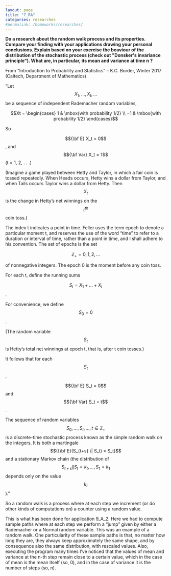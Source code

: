 ```yaml
---
layout: page
title: "7_RA"
categories: researches
#permalink: /homeworks/researches/
---
```

<script type="text/x-mathjax-config">
  MathJax.Hub.Config({
    extensions: [
      "MathMenu.js",
      "MathZoom.js",
      "AssistiveMML.js",
      "a11y/accessibility-menu.js"
    ],
    jax: ["input/TeX", "output/CommonHTML"],
    TeX: {
      extensions: [
        "AMSmath.js",
        "AMSsymbols.js",
        "noErrors.js",
        "noUndefined.js",
      ]
    }
  });
</script>
<script type="text/javascript" async
  src="https://cdnjs.cloudflare.com/ajax/libs/mathjax/2.7.5/MathJax.js?config=TeX-MML-AM_CHTML">
</script>
<b>Do a research about the random walk process and its properties. Compare your finding with your applications drawing your personal conclusions. Explain based on your exercise the beaviour of the distribution of the stochastic process (check out "Donsker's invariance principle"). What are, in particular, its mean and variance at time n ?</b>

From “Introduction to Probability and Statistics” – K.C. Border, Winter 2017 (Caltech, Department of Mathematics)

“Let $$X_1, . . . , X_t, . . .$$ be a sequence of independent Rademacher random variables, 

$$Xt = \begin{cases} 1 & \mbox{with probability 1/2} \\ −1 & \mbox{with probability 1/2} \end{cases}$$

So

 $${\bf E} X_t = 0$$, and $${\bf Var} X_t = 1$$ (t = 1, 2, . . .)

(Imagine a game played between Hetty and Taylor, in which a fair coin is tossed repeatedly. When Heads occurs, Hetty wins a dollar from Taylor, and when Tails occurs Taylor wins a dollar from Hetty. Then $$X_t$$ is the change in Hetty’s net winnings on the $$t^{th}$$ coin toss.)

The index t indicates a point in time. Feller uses the term epoch to denote a particular moment t, and reserves the use of the word “time” to refer to a duration or interval of time, rather than a point in time, and I shall adhere to his convention. The set of epochs is the set 

$$\mathbb{Z}_+ = {0, 1, 2, . . . }$$

 of nonnegative integers. The epoch 0 is the moment before any coin toss. 

For each t, define the running sums 

$$S_t = X_1 + . . . + X_t$$. 

For convenience, we define $$S_0 = 0$$. 

(The random variable $$S_t$$ is Hetty’s total net winnings at epoch t, that is, after t coin tosses.)

 It follows that for each $$S_t$$, 

$${\bf E} S_t = 0$$ and $${\bf Var} S_t = t$$. 

The sequence of random variables $$S_0, . . . , S_t, . . . , t \in \mathbb{Z}_+$$ is a discrete-time stochastic process known as the simple random walk on the integers. It is both a martingale $$({\bf E}(S_{t+s} \| S_t) = S_t)$$ and a stationary Markov chain (the distribution of $$S_{t+s} \| S_t = k_t, . . . , S_1 = k_1$$ depends only on the value $$k_t$$).”

So a random walk is a process where at each step we increment (or do other kinds of computations on) a counter using a random value.

This is what has been done for application 9_A_2. Here we had to compute sample paths where at each step we perform a “jump” given by either a Rademacher or a Normal random variable. This was an example of a random walk. One particularity of these sample paths is that, no matter how long they are, they always keep approximately the same shape, and by consequence also the same distribution, with rescaled values. Also, executing the program many times I’ve noticed that the values of mean and variance at the n-th step remain close to a certain value, which in the case of mean is the mean itself (so, 0), and in the case of variance it is the number of steps (so, n).



